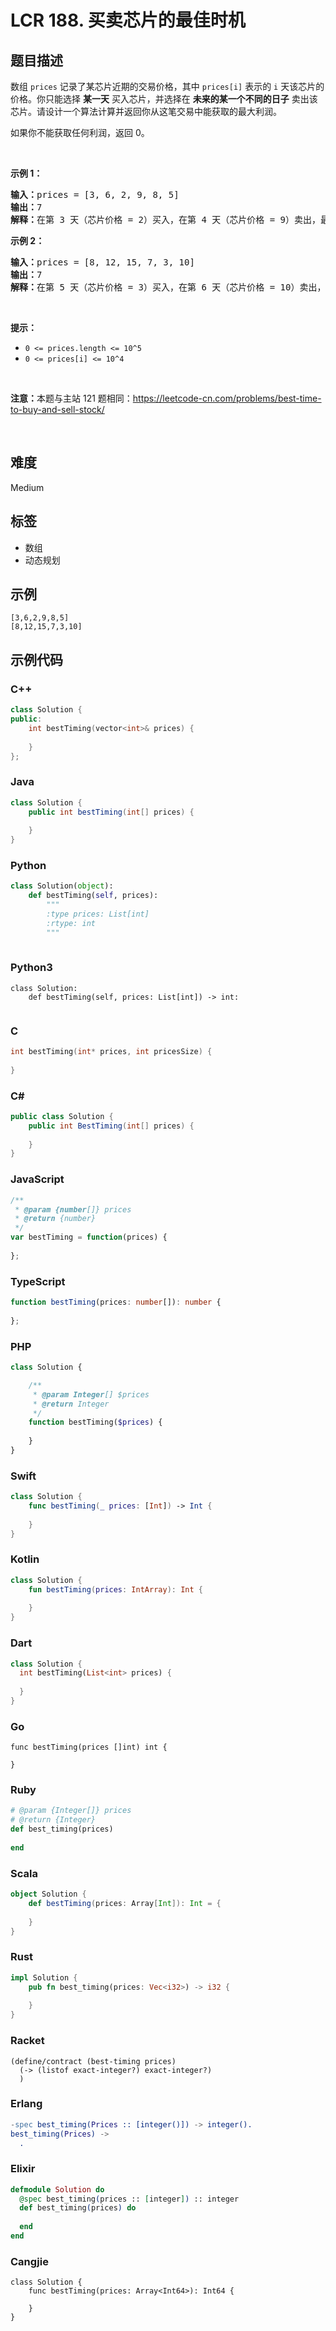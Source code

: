 # LCR 188. 买卖芯片的最佳时机

## 题目描述

<p>数组 <code>prices</code> 记录了某芯片近期的交易价格，其中 <code>prices[i]</code> 表示的 <code>i</code> 天该芯片的价格。你只能选择 <strong>某一天</strong> 买入芯片，并选择在 <strong>未来的某一个不同的日子</strong> 卖出该芯片。请设计一个算法计算并返回你从这笔交易中能获取的最大利润。</p>

<p>如果你不能获取任何利润，返回 0。</p>

<p>&nbsp;</p>

<p><strong>示例 1：</strong></p>

<pre>
<strong>输入：</strong>prices = [3, 6, 2, 9, 8, 5]
<strong>输出：</strong>7
<strong>解释：</strong>在第 3 天（芯片价格 = 2）买入，在第 4 天（芯片价格 = 9）卖出，最大利润 = 9 - 2 = 7。
</pre>

<p><strong>示例 2：</strong></p>

<pre>
<strong>输入：</strong>prices = [8, 12, 15, 7, 3, 10]
<strong>输出：</strong>7
<strong>解释：</strong>在第 5 天（芯片价格 = 3）买入，在第 6 天（芯片价格 = 10）卖出，最大利润 = 10 - 3 = 7。
</pre>

<p>&nbsp;</p>

<p><b>提示：</b></p>

<ul>
	<li><code>0 &lt;= prices.length &lt;= 10^5</code></li>
	<li><code>0 &lt;= prices[i] &lt;= 10^4</code></li>
</ul>

<p>&nbsp;</p>

<p><strong>注意：</strong>本题与主站 121 题相同：<a href="https://leetcode-cn.com/problems/best-time-to-buy-and-sell-stock/">https://leetcode-cn.com/problems/best-time-to-buy-and-sell-stock/</a></p>

<p>&nbsp;</p>


## 难度

Medium

## 标签

- 数组
- 动态规划

## 示例

```
[3,6,2,9,8,5]
[8,12,15,7,3,10]
```

## 示例代码

### C++

```cpp
class Solution {
public:
    int bestTiming(vector<int>& prices) {
        
    }
};
```

### Java

```java
class Solution {
    public int bestTiming(int[] prices) {
        
    }
}
```

### Python

```python
class Solution(object):
    def bestTiming(self, prices):
        """
        :type prices: List[int]
        :rtype: int
        """
        
```

### Python3

```python3
class Solution:
    def bestTiming(self, prices: List[int]) -> int:
        
```

### C

```c
int bestTiming(int* prices, int pricesSize) {
    
}
```

### C#

```csharp
public class Solution {
    public int BestTiming(int[] prices) {
        
    }
}
```

### JavaScript

```javascript
/**
 * @param {number[]} prices
 * @return {number}
 */
var bestTiming = function(prices) {
    
};
```

### TypeScript

```typescript
function bestTiming(prices: number[]): number {
    
};
```

### PHP

```php
class Solution {

    /**
     * @param Integer[] $prices
     * @return Integer
     */
    function bestTiming($prices) {
        
    }
}
```

### Swift

```swift
class Solution {
    func bestTiming(_ prices: [Int]) -> Int {
        
    }
}
```

### Kotlin

```kotlin
class Solution {
    fun bestTiming(prices: IntArray): Int {
        
    }
}
```

### Dart

```dart
class Solution {
  int bestTiming(List<int> prices) {
    
  }
}
```

### Go

```golang
func bestTiming(prices []int) int {
    
}
```

### Ruby

```ruby
# @param {Integer[]} prices
# @return {Integer}
def best_timing(prices)
    
end
```

### Scala

```scala
object Solution {
    def bestTiming(prices: Array[Int]): Int = {
        
    }
}
```

### Rust

```rust
impl Solution {
    pub fn best_timing(prices: Vec<i32>) -> i32 {
        
    }
}
```

### Racket

```racket
(define/contract (best-timing prices)
  (-> (listof exact-integer?) exact-integer?)
  )
```

### Erlang

```erlang
-spec best_timing(Prices :: [integer()]) -> integer().
best_timing(Prices) ->
  .
```

### Elixir

```elixir
defmodule Solution do
  @spec best_timing(prices :: [integer]) :: integer
  def best_timing(prices) do
    
  end
end
```

### Cangjie

```cangjie
class Solution {
    func bestTiming(prices: Array<Int64>): Int64 {

    }
}
```

